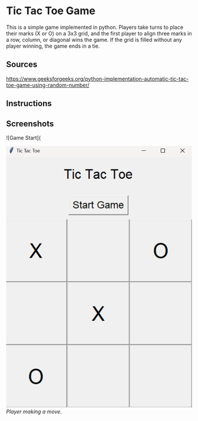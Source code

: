# Tic Tac Toe Game
This is a simple game implemented in python.  Players take turns to place their marks (X or O) on a 3x3 grid, and the first player to align three marks in a row, column, or diagonal wins the game. If the grid is filled without any player winning, the game ends in a tie.

## Sources
https://www.geeksforgeeks.org/python-implementation-automatic-tic-tac-toe-game-using-random-number/

## **Instructions**

## **Screenshots**

![Game Start](

![Player Move](https://github.com/Ilakkiya37/Tick-Tack-Toe-/blob/main/Screenshot%202024-07-19%20231428.png?raw=true)
*Player making a move.*

